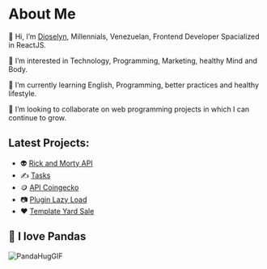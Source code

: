 <h1>About Me</h1>
<p> 👋 Hi, I’m <a href="https://portfolio.developdctech.com">Dioselyn</a>, Millennials, Venezuelan, Frontend Developer Spacialized in ReactJS.</p>
<p> 👀 I’m interested in Technology, Programming, Marketing, healthy Mind and Body.</p>
<p> 🌱 I’m currently learning English, Programming, better practices and healthy lifestyle. </p>
<p> 💞️ I’m looking to collaborate on web programming projects in which I can continue to grow.</p>

<h2>Latest Projects:</h2>

 - 👽 <a href="https://dioselyn.github.io/rick-and-morty-api/">Rick and Morty API</a> 
 - ✍️ <a href="https://dioselyn.github.io/tasks/">Tasks</a>
 - 🪙 <a href="https://dioselyn.github.io/crypto-coingecko/">API Coingecko </a> 
 - 📷 <a href="https://dioselyn.github.io/lazy-load/">Plugin Lazy Load</a>
 - ❤️ <a href="https://dioselyn.github.io/yard-sale/">Template Yard Sale</a>


<h2>🐼 I love Pandas</h2>

![PandaHugGIF](https://user-images.githubusercontent.com/47191463/171948411-c10e6f99-a7ea-474d-af7e-227fd045f0df.gif)





